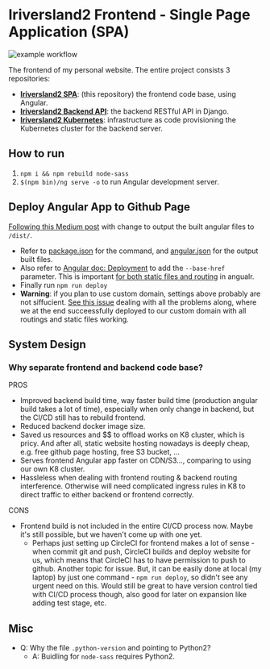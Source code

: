 # Iriversland2 Frontend - Single Page Application (SPA)

![example workflow](https://github.com/rivernews/iriversland2-spa/actions/workflows/deploy.yml/badge.svg)

The frontend of my personal website. The entire project consists 3 repositories:
- **[Iriversland2 SPA](https://github.com/rivernews/iriversland2-spa)**: (this repository) the frontend code base, using Angular.
- **[Iriversland2 Backend API](https://github.com/rivernews/iriversland2-api)**: the backend RESTful API in Django.
- **[Iriversland2 Kubernetes](https://github.com/rivernews/iriversland2-kubernetes)**: infrastructure as code provisioning the Kubernetes cluster for the backend server.

## How to run

1. `npm i && npm rebuild node-sass`
1. `$(npm bin)/ng serve -o` to run Angular development server.

## Deploy Angular App to Github Page

[Following this Medium post](https://codeburst.io/deploy-react-to-github-pages-to-create-an-amazing-website-42d8b09cd4d) with change to output the built angular files to `/dist/`.
- Refer to [package.json](package.json) for the command, and [angular.json](angular.json) for the output built files.
- Also refer to [Angular doc: Deployment](https://angular.io/guide/deployment#deploy-to-github-pages) to add the `--base-href` parameter. This is important [for both static files and routing](https://stackoverflow.com/a/49093627/9814131) in angualr.
- Finally run `npm run deploy`
- **Warning**: if you plan to use custom domain, settings above probably are not siffucient. [See this issue](https://github.com/rivernews/iriversland2-api/issues/13) dealing with all the problems along, where we at the end succeessfully deployed to our custom domain with all routings and static files working.

## System Design

### Why separate frontend and backend code base?

PROS

- Improved backend build time, way faster build time (production angular build takes a lot of time), especially when only change in backend, but the CI/CD still has to rebuild frontend.
- Reduced backend docker image size.
- Saved us resources and $$ to offload works on K8 cluster, which is pricy. And after all, static website hosting nowadays is deeply cheap, e.g. free github page hosting, free S3 bucket, ...
- Serves frontend Angular app faster on CDN/S3..., comparing to using our own K8 cluster.
- Hassleless when dealing with frontend routing & backend routing interference. Otherwise will need complicated ingress rules in K8 to direct traffic to either backend or frontend correctly.

CONS

- Frontend build is not included in the entire CI/CD process now. Maybe it's still possible, but we haven't come up with one yet.
  - Perhaps just setting up CircleCI for frontend makes a lot of sense - when commit git and push, CircleCI builds and deploy website for us, which means that CircleCI has to have permission to push to github. Another topic for issue. But, it can be easily done at local (my laptop) by just one command - `npm run deploy`, so didn't see any urgent need on this. Would still be great to have version control tied with CI/CD process though, also good for later on expansion like adding test stage, etc.

## Misc
- Q: Why the file `.python-version` and pointing to Python2?
  - A: Buidling for `node-sass` requires Python2.